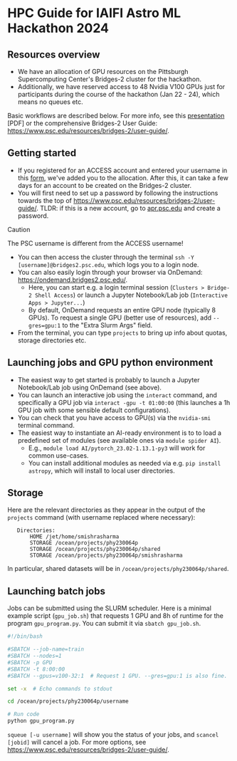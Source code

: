 # HPC Guide for IAIFI Astro ML Hackathon 2024

## Resources overview

- We have an allocation of GPU resources on the Pittsburgh Supercomputing Center's Bridges-2 cluster for the hackathon.
- Additionally, we have reserved access to 48 Nvidia V100 GPUs just for participants during the course of the hackathon (Jan 22 - 24), which means no queues etc.

Basic workflows are described below. For more info, see this [presentation](https://deeplearning.cs.cmu.edu/F22/document/recitation/Recitation10/Introduction%20to%20PSC.pdf) [PDF] or the comprehensive Bridges-2 User Guide: https://www.psc.edu/resources/bridges-2/user-guide/.

## Getting started

- If you registered for an ACCESS account and entered your username in this [form](https://forms.gle/xnvayUbwC7ivAYRj9), we've added you to the allocation. After this, it can take a few days for an account to be created on the Bridges-2 cluster.
- You will first need to set up a password by following the instructions towards the top of https://www.psc.edu/resources/bridges-2/user-guide/. TLDR: if this is a new account, go to [apr.psc.edu](https://apr.psc.edu/) and create a password.

> [!CAUTION]  
> The PSC username is different from the ACCESS username!

- You can then access the cluster through the terminal `ssh -Y [username]@bridges2.psc.edu`, which logs you to a login node.
- You can also easily login through your browser via OnDemand: https://ondemand.bridges2.psc.edu/.
	- Here, you can start e.g. a login terminal session (`Clusters > Bridge-2 Shell Access`) or launch a Jupyter Notebook/Lab job (`Interactive Apps > Jupyter...`)
  	- By default, OnDemand requests an entire GPU node (typically 8 GPUs). To request a single GPU (better use of resources), add `--gres=gpu:1` to the "Extra Slurm Args" field.
- From the terminal, you can type `projects` to bring up info about quotas, storage directories etc.

## Launching jobs and GPU python environment

- The easiest way to get started is probably to launch a Jupyter Notebook/Lab job using OnDemand (see above).
- You can launch an interactive job using the `interact` command, and specifically a GPU job via `interact -gpu -t 01:00:00` (this launches a 1h GPU job with some sensible default configurations).
- You can check that you have access to GPU(s) via the `nvidia-smi` terminal command.
- The easiest way to instantiate an AI-ready environment is to to load a predefined set of modules (see available ones via `module spider AI`).
	- E.g., `module load AI/pytorch_23.02-1.13.1-py3` will work for common use-cases.
	- You can install additional modules as needed via e.g. `pip install astropy`, which will install to local user directories. 

## Storage

Here are the relevant directories as they appear in the output of the `projects` command (with username replaced where necessary):
```
   Directories:
       HOME /jet/home/smishrasharma
       STORAGE /ocean/projects/phy230064p
       STORAGE /ocean/projects/phy230064p/shared
       STORAGE /ocean/projects/phy230064p/smishrasharma
```
In particular, shared datasets will be in `/ocean/projects/phy230064p/shared`.

## Launching batch jobs

Jobs can be submitted using the SLURM scheduler. Here is a minimal example script (`gpu_job.sh`) that requests 1 GPU and 8h of runtime for the program `gpu_program.py`. You can submit it via `sbatch gpu_job.sh`.

``` bash
#!/bin/bash

#SBATCH --job-name=train
#SBATCH --nodes=1
#SBATCH -p GPU
#SBATCH -t 8:00:00
#SBATCH --gpus=v100-32:1  # Request 1 GPU. --gres=gpu:1 is also fine.

set -x  # Echo commands to stdout

cd /ocean/projects/phy230064p/username

# Run code
python gpu_program.py
```

`squeue [-u username]` will show you the status of your jobs, and `scancel [jobid]` will cancel a job. For more options, see https://www.psc.edu/resources/bridges-2/user-guide/. 
